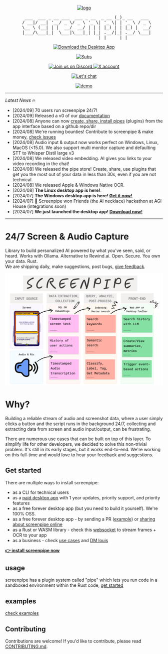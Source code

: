 <p align="center">
   <a href ="https://screenpi.pe">
      <img src="https://github.com/user-attachments/assets/d3b1de26-c3c0-4c84-b9c4-b03213b97a30" alt="logo" width="200">
   </a>
</p>

<pre align="center">
   ___  ___ _ __ ___  ___ _ __  _ __ (_)_ __   ___ 
  / __|/ __| '__/ _ \/ _ \ '_ \| '_ \| | '_ \ / _ \
  \__ \ (__| | |  __/  __/ | | | |_) | | |_) |  __/
  |___/\___|_|  \___|\___|_| |_| .__/|_| .__/ \___|
                               |_|     |_|         
</pre>

<p align="center">
    <a href="https://screenpi.pe" target="_blank">
        <img src="https://img.shields.io/badge/Download%20The-Desktop%20App-blue?style=for-the-badge" alt="Download the Desktop App">
    </a>
</p>

<p align="center">
    <a href="https://www.youtube.com/@mediar_ai" target="_blank">
        <img src="https://img.shields.io/endpoint?style=for-the-badge&url=https%3A%2F%2Fyoutube-channel-badge.ngoldack.vercel.app%2Fapi%2Fsubscriber" alt="Subs">
    </a>
</p>


<p align="center">
    <a href="https://discord.gg/dU9EBuw7Uq">
        <img src="https://img.shields.io/discord/823813159592001537?color=5865F2&logo=discord&logoColor=white&style=flat-square" alt="Join us on Discord">
    </a>
        <a href="https://twitter.com/screen_pipe"><img alt="X account" src="https://img.shields.io/twitter/url/https/twitter.com/diffuserslib.svg?style=social&label=Follow%20%40screen_pipe"></a>
</p>

<p align="center">
  <a href ="https://cal.com/louis030195/screenpipe">
    <img alt="Let's chat" src="https://cal.com/book-with-cal-dark.svg" />
  </a>
    


<p align="center">
   <a href ="https://screenpi.pe">
       <img alt="demo" src="https://github.com/user-attachments/assets/39d27adc-e17e-4ca5-89c5-faf45a3ea20f" width="800" />
   </a>
</p>

---

*Latest News* 🔥
- [2024/09] 70 users run screenpipe 24/7!
- [2024/09] Released a v0 of our [documentation](https://docs.screenpi.pe/)
- [2024/08] Anyone can now [create, share, install pipes](https://youtu.be/iCqHgZgQHyA?si=DjKJir7HfZoQKItK) (plugins) from the app interface based on a github repo/dir
- [2024/08] We're running bounties! Contribute to screenpipe & make money, [check issues](https://github.com/mediar-ai/screenpipe/issues)
- [2024/08] Audio input & output now works perfect on Windows, Linux, MacOS (<15.0). We also support multi monitor capture and defaulting STT to Whisper Distil large v3
- [2024/08] We released video embedding. AI gives you links to your video recording in the chat!
- [2024/08] We released the pipe store! Create, share, use plugins that get you the most out of your data in less than 30s, even if you are not technical.
- [2024/08] We released Apple & Windows Native OCR.
- [2024/08] **The Linux desktop app is here!**.
- [2024/07] **The Windows desktop app is here! [Get it now!](https://screenpi.pe)**.
- [2024/07] 🎁 Screenpipe won Friends (the AI necklace) hackathon at AGI House (integrations soon)
- [2024/07] **We just launched the desktop app! [Download now!](https://screenpi.pe)**

---

# 24/7 Screen & Audio Capture

Library to build personalized AI powered by what you've seen, said, or heard. Works with Ollama. Alternative to Rewind.ai. Open. Secure. You own your data. Rust.  
We are shipping daily, make suggestions, post bugs, [give feedback](mailto:louis@screenpi.pe?subject=Screenpipe%20Feedback&body=I'd%20like%20to%20use%20Screenpipe%20for%20...%0D%0A%0D%0AI%20cannot%20because%20of%20...%0D%0A%0D%0AWe%20can%20also%20have%20a%20call,%20book%20at%20https://cal.com/louis030195/screenpipe).

![diagram](./content/diagram2.png)

# Why?

Building a reliable stream of audio and screenshot data, where a user simply clicks a button and the script runs in the background 24/7, collecting and extracting data from screen and audio input/output, can be frustrating. 

There are numerous use cases that can be built on top of this layer. To simplify life for other developers, we decided to solve this non-trivial problem. It's still in its early stages, but it works end-to-end. We're working on this full-time and would love to hear your feedback and suggestions.

## Get started

There are multiple ways to install screenpipe:
- as a CLI for technical users
- as a [paid desktop app](https://screenpi.pe/onboarding) with 1 year updates, priority support, and priority features
- as a free forever desktop app (but you need to build it yourself). We're 100% OSS.
- as a free forever desktop app - by sending a PR ([example](https://github.com/mediar-ai/screenpipe/issues/120#issuecomment-2275043418)) or [sharing about screenpipe online](https://screenpi.pe/onboarding/free-community)
- as a Rust or WASM library - check this [websocket](https://github.com/mediar-ai/screenpipe/blob/main/screenpipe-vision/examples/websocket.rs) to stream frames + OCR to your app
- as a business - check [use cases](https://github.com/mediar-ai/screenpipe?tab=readme-ov-file#use-cases) and [DM louis](https://www.linkedin.com/in/louis030195/)

[**👉 install screenpipe now**](https://docs.screenpi.pe/docs/getting-started)

## usage

screenpipe has a plugin system called "pipe" which lets you run code in a sandboxed environment within the Rust code, [get started](https://docs.screenpi.pe/docs/plugins)

## examples

[check examples](https://docs.screenpi.pe/docs/examples)

## Contributing

Contributions are welcome! If you'd like to contribute, please read [CONTRIBUTING.md](CONTRIBUTING.md).
